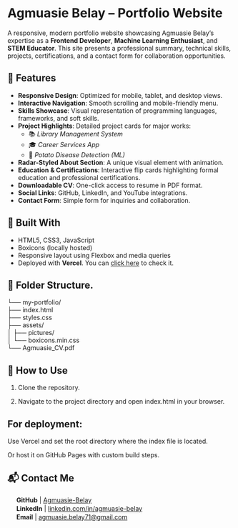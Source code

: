 # Agmuasie Belay – Portfolio Website

A responsive, modern portfolio website showcasing Agmuasie Belay’s expertise as a **Frontend Developer**, **Machine Learning Enthusiast**, and **STEM Educator**. This site presents a professional summary, technical skills, projects, certifications, and a contact form for collaboration opportunities.

## 🚀 Features

- **Responsive Design**: Optimized for mobile, tablet, and desktop views.
- **Interactive Navigation**: Smooth scrolling and mobile-friendly menu.
- **Skills Showcase**: Visual representation of programming languages, frameworks, and soft skills.
- **Project Highlights**: Detailed project cards for major works:
  - 📚 *Library Management System*
  - 🎓 *Career Services App*
  - 🌿 *Potato Disease Detection (ML)*
- **Radar-Styled About Section**: A unique visual element with animation.
- **Education & Certifications**: Interactive flip cards highlighting formal education and professional certifications.
- **Downloadable CV**: One-click access to resume in PDF format.
- **Social Links**: GitHub, LinkedIn, and YouTube integrations.
- **Contact Form**: Simple form for inquiries and collaboration.

## 🧰 Built With

- HTML5, CSS3, JavaScript
- Boxicons (locally hosted)
- Responsive layout using Flexbox and media queries
- Deployed with **Vercel**. You can [click here](https://portfolio-agmuasie.vercel.app/) to check it.

## 📂 Folder Structure.

 └── my-portfolio/<br>
 ├── index.html<br>
 ├── styles.css<br>
 ├── assets/<br>
 │ ├── pictures/<br>
 │ └── boxicons.min.css<br>
 └── Agmuasie_CV.pdf<br>

## 📌 How to Use

1. Clone the repository.

2. Navigate to the project directory and open index.html in your browser.

## For deployment:

  Use Vercel and set the root directory where the index file is located.

  Or host it on GitHub Pages with custom build steps.

## 📬 Contact Me

<img src="https://boxicons.com/static/img/favicon.ico" width="16"/> **GitHub** | [Agmuasie-Belay](https://github.com/Agmuasie-Belay) <br>
<img src="https://boxicons.com/static/img/favicon.ico" width="16"/> **LinkedIn** | [linkedin.com/in/agmuasie-belay](https://linkedin.com/in/agmuasie-belay) <br>
<img src="https://boxicons.com/static/img/favicon.ico" width="16"/> **Email** | [agmuasie.belay71@gmail.com](mailto:agmuasie.belay71@gmail.com) <br>

